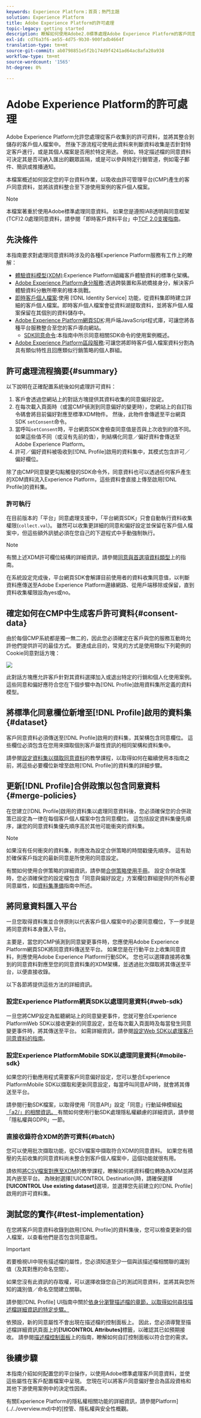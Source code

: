 ```yaml
---
keywords: Experience Platform；首頁；熱門主題
solution: Experience Platform
title: Adobe Experience Platform的許可處理
topic-legacy: getting started
description: 瞭解如何使用Adobe2.0標準處理Adobe Experience Platform的客戶同意信號。
exl-id: cd76a3f6-ae55-4d75-9b30-900fadb4664f
translation-type: tm+mt
source-git-commit: ab0798851e5f2b174d9f4241ad64ac8afa20a938
workflow-type: tm+mt
source-wordcount: '1565'
ht-degree: 0%

---
```


# Adobe Experience Platform的許可處理

Adobe Experience Platform允許您處理從客戶收集到的許可資料，並將其整合到儲存的客戶個人檔案中。 然後下游流程可使用此資料來判斷資料收集是否針對特定客戶進行，或是其個人檔案是否用於特定用途。 例如，特定描述檔的同意資料可決定其是否可納入匯出的觀眾區隔，或是可以參與特定行銷管道，例如電子郵件、簡訊或推播通知。

本檔案概述如何設定您的平台資料作業，以吸收由許可管理平台(CMP)產生的客戶同意資料，並將該資料整合至下游使用案例的客戶個人檔案。

>[!NOTE]
>
>本檔案著重於使用Adobe標準處理同意資料。 如果您是遵照IAB透明與同意框架(TCF)2.0處理同意資料，請參閱「即時客戶資料平台」中[TCF 2.0支援指南](../iab/overview.md)。

## 先決條件

本指南要求對處理同意資料時涉及的各種Experience Platform服務有工作上的瞭解：

* [體驗資料模型(XDM)](../../../../xdm/home.md):Experience Platform組織客戶體驗資料的標準化架構。
* [Adobe Experience Platform身分服務](../../../../identity-service/home.md):透過跨裝置和系統橋接身分，解決客戶體驗資料分散所帶來的根本挑戰。
* [即時客戶個人檔案](../../../../profile/home.md):使用 [!DNL Identity Service] 功能，從資料集即時建立詳細的客戶個人檔案。即時客戶個人檔案會從資料湖提取資料，並將客戶個人檔案保留在其個別的資料儲存中。
* [Adobe Experience Platform網頁SDK](../../../../edge/home.md):用戶端JavaScript程式庫，可讓您將各種平台服務整合至您的客戶導向網站。
   * [SDK同意命令](../../../../edge/consent/supporting-consent.md):本指南中所示同意相關SDK命令的使用案例概述。
* [Adobe Experience Platform區段服務](../../../../segmentation/home.md):可讓您將即時客戶個人檔案資料分割為具有類似特性且回應類似行銷策略的個人群組。

## 許可處理流程摘要{#summary}

以下說明在正確配置系統後如何處理許可資料：

1. 客戶會透過您網站上的對話方塊提供其資料收集的同意偏好設定。
1. 在每次載入頁面時（或當CMP偵測到同意偏好的變更時），您網站上的自訂指令碼會將目前偏好對應至標準XDM物件。 然後，此物件會傳遞至平台網頁SDK `setConsent`命令。
1. 當呼叫`setConsent`時，平台網頁SDK會檢查同意值是否與上次收到的值不同。 如果這些值不同（或沒有先前的值），則結構化同意／偏好資料會傳送至Adobe Experience Platform。
1. 許可／偏好資料被吸收到[!DNL Profile]啟用的資料集中，其模式包含許可／偏好欄位。

除了由CMP同意變更勾點觸發的SDK命令外，同意資料也可以透過任何客戶產生的XDM資料流入Experience Platform，這些資料會直接上傳至啟用[!DNL Profile]的資料集。

### 許可執行

在目前版本的「平台」同意處理支援中，「平台網頁SDK」只會自動執行資料收集權限(`collect.val`)。 雖然可以收集更詳細的同意和偏好設定並保留在客戶個人檔案中，但這些額外訊號必須在您自己的下遊程式中手動強制執行。

>[!NOTE]
>
>有關上述XDM許可欄位結構的詳細資訊，請參閱[同意與首選項資料類型](../../../../xdm/data-types/consents.md)上的指南。

在系統設定完成後，平台網頁SDK會解譯目前使用者的資料收集同意值，以判斷資料應傳送至Adobe Experience Platform邊緣網路、從用戶端移除或保留，直到資料收集權限設為yes或no。

## 確定如何在CMP中生成客戶許可資料{#consent-data}

由於每個CMP系統都是獨一無二的，因此您必須確定在客戶與您的服務互動時允許他們提供許可的最佳方式。 要達成此目的，常見的方式是使用類似下列範例的Cookie同意對話方塊：

![](../../../images/governance-privacy-security/consent/adobe/overview/consent-dialog.png)

此對話方塊應允許客戶針對其資料選擇加入或退出特定的行銷和個人化使用案例。 這些同意和偏好應符合您在下個步驟中為[!DNL Profile]啟用資料集所定義的資料模型。

## 將標準化同意欄位新增至[!DNL Profile]啟用的資料集{#dataset}

客戶同意資料必須傳送至[!DNL Profile]啟用的資料集，其架構包含同意欄位。 這些欄位必須包含在您用來擷取個別客戶屬性資訊的相同架構和資料集中。

請參閱[設定資料集以擷取同意資料](./dataset.md)的教學課程，以取得如何在繼續使用本指南之前，將這些必要欄位新增至啟用[!DNL Profile]的資料集的詳細步驟。

## 更新[!DNL Profile]合併政策以包含同意資料{#merge-policies}

在您建立[!DNL Profile]啟用的資料集以處理同意資料後，您必須確保您的合併政策已設定為一律在每個客戶個人檔案中包含同意欄位。 這包括設定資料集優先順序，讓您的同意資料集優先順序高於其他可能衝突的資料集。

>[!NOTE]
>
>如果沒有任何衝突的資料集，則應改為設定合併策略的時間戳優先順序。 這有助於確保客戶指定的最新同意是所使用的同意設定。

有關如何使用合併策略的詳細資訊，請參閱[合併策略使用手冊](../../../../profile/ui/merge-policies.md)。 設定合併政策時，您必須確保您的設定檔包含「同意與偏好設定」方案欄位群組提供的所有必要同意屬性，如[資料集準備](./dataset.md)指南中所述。

## 將同意資料匯入平台

一旦您取得資料集並合併原則以代表客戶個人檔案中的必要同意欄位，下一步就是將同意資料本身匯入平台。

主要是，當您的CMP偵測到同意變更事件時，您應使用Adobe Experience Platform網頁SDK將同意資料傳送至平台。 如果您是在行動平台上收集同意資料，則應使用Adobe Experience Platform行動SDK。 您也可以選擇直接將收集到的同意資料對應至您的同意資料集的XDM架構，並透過批次擷取將其傳送至平台，以便直接收錄。

以下各節將提供這些方法的詳細資訊。

### 設定Experience Platform網頁SDK以處理同意資料{#web-sdk}

一旦您將CMP設定為監聽網站上的同意變更事件，您就可整合Experience PlatformWeb SDK以接收更新的同意設定，並在每次載入頁面時及每當發生同意變更事件時，將其傳送至平台。 如需詳細資訊，請參閱[設定Web SDK以處理客戶同意資料的指南](./sdk.md)。

### 設定Experience PlatformMobile SDK以處理同意資料{#mobile-sdk}

如果您的行動應用程式需要客戶同意偏好設定，您可以整合Experience PlatformMobile SDK以擷取和更新同意設定，每當呼叫同意API時，就會將其傳送至平台。

請參閱行動SDK檔案，以取得使用「同意API」設定「同意」行動延伸模組[和「a2/」的相關資訊。 ](https://aep-sdks.gitbook.io/docs/v/AEP-Edge-Docs/using-mobile-extensions/adobe-edge-consent)[](https://aep-sdks.gitbook.io/docs/v/AEP-Edge-Docs/using-mobile-extensions/adobe-edge-consent/edge-consent-api-reference)有關如何使用行動SDK處理隱私權顧慮的詳細資訊，請參閱「隱私權與GDPR」一節。[](https://aep-sdks.gitbook.io/docs/v/AEP-Edge-Docs/resources/privacy-and-gdpr)

### 直接收錄符合XDM的許可資料{#batch}

您可以使用批次擷取功能，從CSV檔案中擷取符合XDM的同意資料。 如果您有積壓的先前收集的同意資料尚未整合到客戶個人檔案中，這個功能就很有用。

請依照[將CSV檔案對應至XDM](../../../../ingestion/tutorials/map-a-csv-file.md)的教學課程，瞭解如何將資料欄位轉換為XDM並將其內嵌至平台。 為映射選擇[!UICONTROL Destination]時，請確保選擇&#x200B;**[!UICONTROL Use existing dataset]**&#x200B;選項，並選擇您先前建立的[!DNL Profile]啟用的許可資料集。

## 測試您的實作{#test-implementation}

在您將客戶同意資料收錄到啟用[!DNL Profile]的資料集後，您可以檢查更新的個人檔案，以查看他們是否包含同意屬性。

>[!IMPORTANT]
>
>若要檢視UI中現有描述檔的屬性，您必須知道至少一個與該描述檔相關聯的識別值（及其對應的命名空間）。
>
>如果您沒有此資訊的存取權，可以選擇收錄您自己的測試同意資料，並將其與您所知的識別值／命名空間建立關聯。

請參閱[!DNL Profile] UI指南中關於[依身分瀏覽描述檔的章節，以取得如何尋找描述檔詳細資訊的特定步驟。](../../../../profile/ui/user-guide.md#browse)

依預設，新的同意屬性不會出現在描述檔的控制面板上。 因此，您必須導覽至描述檔詳細資訊頁面上的&#x200B;**[!UICONTROL Attributes]**&#x200B;標籤，以確認其已如預期接收。 請參閱[描述檔控制面板](../../../../profile/ui/profile-dashboard.md)上的指南，瞭解如何自訂控制面板以符合您的需求。

<!-- (To be included once CJM is GA)
## Handling consent in Customer Journey Management

If you are using Customer Journey Management, after confirming that your profiles and segments contain consent data, you can start honoring customer [marketing preferences](../../../../xdm/data-types/consents.md#marketing) when pulling segments from Platform. Specifically, profiles who have opted out of the email marketing preference should not be included in segments that are targeted for email campaigns.

Customer Journey Management can also send consent-change signals back to Platform. When a customer selects an "unsubscribe" link in an email message, the updated consent preference is sent to Platform and the appropriate profile attributes are updated accordingly.
-->

## 後續步驟

本指南介紹如何配置您的平台操作，以使用Adobe標準處理客戶同意資料，並使這些屬性在客戶配置檔案中呈現。 您現在可以將客戶同意偏好整合為區段資格和其他下游使用案例中的決定性因素。

有關Experience Platform的隱私權相關功能的詳細資訊，請參閱Platform](../../overview.md)中的[控管、隱私權與安全性概觀。
